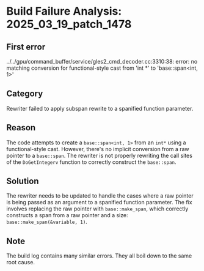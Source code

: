 # Build Failure Analysis: 2025_03_19_patch_1478

## First error

../../gpu/command_buffer/service/gles2_cmd_decoder.cc:3310:38: error: no matching conversion for functional-style cast from 'int *' to 'base::span<int, 1>'

## Category
Rewriter failed to apply subspan rewrite to a spanified function parameter.

## Reason
The code attempts to create a `base::span<int, 1>` from an `int*` using a functional-style cast. However, there's no implicit conversion from a raw pointer to a `base::span`. The rewriter is not properly rewriting the call sites of the `DoGetIntegerv` function to correctly construct the `base::span`.

## Solution
The rewriter needs to be updated to handle the cases where a raw pointer is being passed as an argument to a spanified function parameter. The fix involves replacing the raw pointer with `base::make_span`, which correctly constructs a span from a raw pointer and a size: `base::make_span(&variable, 1)`.

## Note
The build log contains many similar errors. They all boil down to the same root cause.